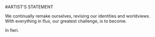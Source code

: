 #ARTIST'S STATEMENT

We continually remake ourselves,
revising our identities and worldviews.
With everything in flux,
our greatest challenge,
is to become.

In fieri.
